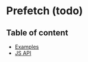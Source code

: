 # Prefetch (todo) <Badges :texts="badges" />

<script setup>
  import pkg from '@studiometa/ui/Prefetch/package.json';

  const badges = [`v${pkg.version}`, 'JS'];
</script>

## Table of content

- [Examples](./examples.md)
- [JS API](./js-api.md)

